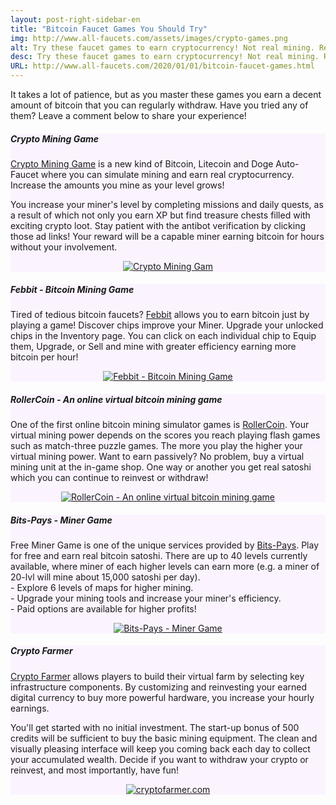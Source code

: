 ```yaml
---
layout: post-right-sidebar-en
title: "Bitcoin Faucet Games You Should Try"
img: http://www.all-faucets.com/assets/images/crypto-games.png
alt: Try these faucet games to earn cryptocurrency! Not real mining. Real Bitcoin!
desc: Try these faucet games to earn cryptocurrency! Not real mining. Real Bitcoin!
URL: http://www.all-faucets.com/2020/01/01/bitcoin-faucet-games.html
---
```


It takes a lot of patience, but as you master these games you earn a decent amount of bitcoin that you can regularly withdraw. Have you tried any of them? Leave a comment below to share your experience!

<div class="sidebar-section" style="background-color:#fbf4ff">
     <h5><span>Crypto Mining Game</span></h5>
     <a href="http://bit.ly/www-cryptomininggame" target="_blank">Crypto Mining Game</a> is a new kind of Bitcoin, Litecoin and Doge Auto-Faucet where you can simulate mining and earn real cryptocurrency. Increase the amounts you mine as your level grows!
		 <p> </p>
		 You increase your miner's level by completing missions and daily quests, as a result of which not only you earn XP but find treasure chests filled with exciting crypto loot. Stay patient with the antibot verification by clicking those ad links! Your reward will be a capable miner earning bitcoin for hours without your involvement.
		 <p> </p>
     <center><a href="http://bit.ly/www-cryptomininggame" target="_blank"><img src="http://www.all-faucets.com/assets/images/cryptomininggame-ad.gif" alt="Crypto Mining Gam"/></a></center>
</div>


<div class="sidebar-section" style="background-color:#fbf4ff">
     <h5><span>Febbit - Bitcoin Mining Game</span></h5>
     Tired of tedious bitcoin faucets? <a href="http://bit.ly/www-febbit" target="_blank">Febbit</a> allows you to earn bitcoin just by playing a game! Discover chips improve your Miner. Upgrade your unlocked chips in the Inventory page. You can click on each individual chip to Equip them, Upgrade, or Sell and mine with greater efficiency earning more bitcoin per hour!
		 <p> </p>
     <center><a href="http://bit.ly/www-febbit" target="_blank"><img src="http://www.all-faucets.com/assets/images/febbit-ad.gif" alt="Febbit - Bitcoin Mining Game"/></a></center>
</div>

<div class="sidebar-section" style="background-color:#fbf4ff">
     <h5><span>RollerCoin - An online virtual bitcoin mining game</span></h5>
     One of the first online bitcoin mining simulator games is <a href="http://bit.ly/www-rollercoin" target="_blank">RollerCoin</a>.
		 Your virtual mining power depends on the scores you reach playing flash games such as match-three puzzle games.
		 The more you play the higher your virtual mining power. Want to earn passively? No problem, buy a virtual mining unit at the in-game shop.
		 One way or another you get real satoshi which you can continue to reinvest or withdraw!
		 <p> </p>
		 <center><a href="http://bit.ly/www-rollercoin" target="_blank"><img src="http://www.all-faucets.com/assets/images/rollercoin-ad.gif" alt="RollerCoin - An online virtual bitcoin mining game"/></a></center>
</div>

<div class="sidebar-section" style="background-color:#fbf4ff">
     <h5><span>Bits-Pays - Miner Game</span></h5>
     Free Miner Game is one of the unique services provided by <a href="http://bit.ly/www-bits-pays" target="_blank">Bits-Pays</a>.
		 Play for free and earn real bitcoin satoshi. There are up to 40 levels currently available, where miner of each higher levels can earn more (e.g. a miner of 20-lvl will mine about 15,000 satoshi per day).<br>
		 - Explore 6 levels of maps for higher mining.<br>
		 - Upgrade your mining tools and increase your miner's efficiency.<br>
		 - Paid options are available for higher profits!
		 <p> </p>
		 <center><a href="http://bit.ly/www-bits-pays" target="_blank"><img src="http://www.all-faucets.com/assets/images/bits-pays.com-miner.gif" alt="Bits-Pays - Miner Game"/></a></center>
</div>

<div class="sidebar-section" style="background-color:#fbf4ff">
     <h5><span>Crypto Farmer</span></h5>
     <a href="http://bit.ly/www-cryptofarmer" target="_blank">Crypto Farmer</a> allows players to build their virtual farm by selecting key infrastructure components.
		 By customizing and reinvesting your earned digital currency to buy more powerful hardware, you increase your hourly earnings.
		 <p> </p>
		 You'll get started with no initial investment. The start-up bonus of 500 credits will be sufficient to buy the basic mining equipment.
		 The clean and visually pleasing interface will keep you coming back each day to collect your accumulated wealth.
		 Decide if you want to withdraw your crypto or reinvest, and most importantly, have fun!
		 <p> </p>
		 <center><a href="http://bit.ly/www-cryptofarmer" target="_blank"><img src="http://www.all-faucets.com/assets/images/cryptofarmer.com-ad.gif" alt="cryptofarmer.com"/></a></center>
</div>
